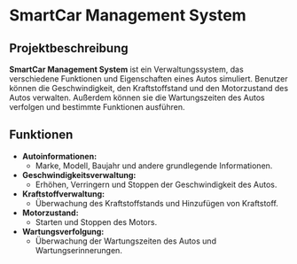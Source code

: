 # SmartCar Management System

## Projektbeschreibung
**SmartCar Management System** ist ein Verwaltungssystem, das verschiedene Funktionen und Eigenschaften eines Autos simuliert. Benutzer können die Geschwindigkeit, den Kraftstoffstand und den Motorzustand des Autos verwalten. Außerdem können sie die Wartungszeiten des Autos verfolgen und bestimmte Funktionen ausführen.

## Funktionen
- **Autoinformationen:**
  - Marke, Modell, Baujahr und andere grundlegende Informationen.
- **Geschwindigkeitsverwaltung:**
  - Erhöhen, Verringern und Stoppen der Geschwindigkeit des Autos.
- **Kraftstoffverwaltung:**
  - Überwachung des Kraftstoffstands und Hinzufügen von Kraftstoff.
- **Motorzustand:**
  - Starten und Stoppen des Motors.
- **Wartungsverfolgung:**
  - Überwachung der Wartungszeiten des Autos und Wartungserinnerungen.

